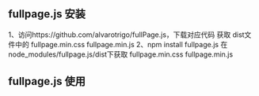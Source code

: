 ## fullpage.js 安装
1、访问https://github.com/alvarotrigo/fullPage.js，下载对应代码
   获取 dist文件中的 fullpage.min.css fullpage.min.js
2、npm install fullpage.js 在node_modules/fullpage.js/dist下获取
  fullpage.min.css fullpage.min.js
## fullpage.js 使用
